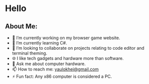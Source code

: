 # Hello
## About Me:
- 🔭 I’m currently working on my browser game website.
- 🌱 I’m currently learning C#.
- 👯 I’m looking to collaborate on projects relating to code editor and terminal theming.
- 🌐 I like tech gadgets and hardware more than software.
- 💬 Ask me about computer hardware.
- 📫 How to reach me: yaulokhei@gmail.com
- ⚡ Fun fact: Any x86 computer is considered a PC.

